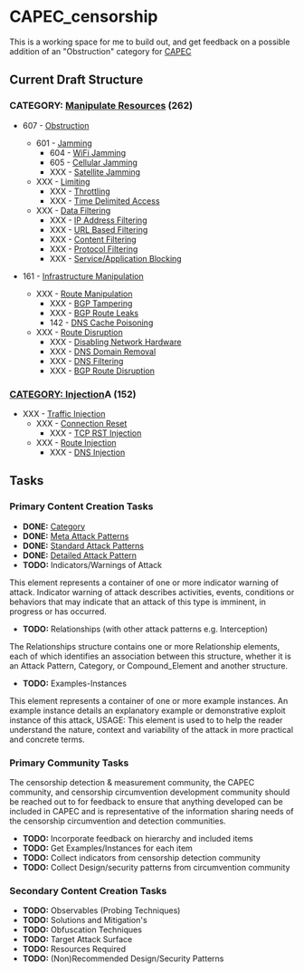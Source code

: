 # CAPEC_censorship

This is a working space for me to build out, and get feedback on a possible addition of an "Obstruction" category for [CAPEC](http://capec.mitre.org/index.html)

## Current Draft Structure

### CATEGORY: [Manipulate Resources](https://github.com/elationfoundation/CAPEC_censorship/blob/master/manipulate_resources.md) (262)
- 607 - [Obstruction](https://github.com/elationfoundation/CAPEC_censorship/blob/master/manipulate_resources.md#obstruction-601)
  - 601 - [Jamming](https://github.com/elationfoundation/CAPEC_censorship/blob/master/manipulate_resources.md#jamming-601)
    - 604 - [WiFi Jamming](https://github.com/elationfoundation/CAPEC_censorship/blob/master/manipulate_resources.md#wi-fi-jamming-604)
    - 605 - [Cellular Jamming](https://github.com/elationfoundation/CAPEC_censorship/blob/master/manipulate_resources.md#cellular-jamming-605)
    - XXX - [Satellite Jamming](https://github.com/elationfoundation/CAPEC_censorship/blob/master/manipulate_resources.md#satellite-jamming)
  - XXX - [Limiting](https://github.com/elationfoundation/CAPEC_censorship/blob/master/manipulate_resources.md#throttling)
    - XXX - [Throttling](https://github.com/elationfoundation/CAPEC_censorship/blob/master/manipulate_resources.md#throttling)
    - XXX - [Time Delimited Access](https://github.com/elationfoundation/CAPEC_censorship/blob/master/manipulate_resources.md#data-filtering)
  - XXX - [Data Filtering](https://github.com/elationfoundation/CAPEC_censorship/blob/master/manipulate_resources.md#data-filtering)
    - XXX - [IP Address Filtering](https://github.com/elationfoundation/CAPEC_censorship/blob/master/manipulate_resources.md#ip-address-filtering)
    - XXX - [URL Based Filtering](https://github.com/elationfoundation/CAPEC_censorship/blob/master/manipulate_resources.md#url-based-filtering)
    - XXX - [Content Filtering](https://github.com/elationfoundation/CAPEC_censorship/blob/master/manipulate_resources.md#protocol-filtering)
    - XXX - [Protocol Filtering](https://github.com/elationfoundation/CAPEC_censorship/blob/master/manipulate_resources.md#protocol-filtering)
    - XXX - [Service/Application Blocking](https://github.com/elationfoundation/CAPEC_censorship/blob/master/manipulate_resources.md#serviceapplication-blocking)

- 161 - [Infrastructure Manipulation](https://github.com/elationfoundation/CAPEC_censorship/blob/master/manipulate_resources.md#infrastructure-manipulation-161)
  - XXX - [Route Manipulation](https://github.com/elationfoundation/CAPEC_censorship/blob/master/manipulate_resources.md#route-manipulation)
    - XXX - [BGP Tampering](https://github.com/elationfoundation/CAPEC_censorship/blob/master/manipulate_resources.md#bgp-tampering)
    - XXX - [BGP Route Leaks](https://github.com/elationfoundation/CAPEC_censorship/blob/master/manipulate_resources.md#bgp-route-leaks)
    - 142 - [DNS Cache Poisoning](https://github.com/elationfoundation/CAPEC_censorship/blob/master/manipulate_resources.md#dns-cache-poisoning-142)
  - XXX - [Route Disruption](https://github.com/elationfoundation/CAPEC_censorship/blob/master/manipulate_resources.md#route-disruption)
    - XXX - [Disabling Network Hardware](https://github.com/elationfoundation/CAPEC_censorship/blob/master/manipulate_resources.md#disabling-network-hardware)
    - XXX - [DNS Domain Removal](https://github.com/elationfoundation/CAPEC_censorship/blob/master/manipulate_resources.md#dns-domain-removal)
    - XXX - [DNS Filtering](https://github.com/elationfoundation/CAPEC_censorship/blob/master/manipulate_resources.md#bgp-route-disruption)
    - XXX - [BGP Route Disruption](https://github.com/elationfoundation/CAPEC_censorship/blob/master/manipulate_resources.md#bgp-route-disruption)

### [CATEGORY: Injection](https://github.com/elationfoundation/CAPEC_censorship/blob/master/injection.md)A (152)
- XXX - [Traffic Injection](https://github.com/elationfoundation/CAPEC_censorship/blob/master/injection.md#traffic-injection)
  - XXX - [Connection Reset](https://github.com/elationfoundation/CAPEC_censorship/blob/master/injection.md#connection-reset)
    - XXX - [TCP RST Injection](https://github.com/elationfoundation/CAPEC_censorship/blob/master/injection.md#tcp-rst-injection)
  - XXX - [Route Injection](https://github.com/elationfoundation/CAPEC_censorship/blob/master/injection.md#route-injection)
    - XXX - [DNS Injection](https://github.com/elationfoundation/CAPEC_censorship/blob/master/injection.md#dns-injection)

## Tasks

### Primary Content Creation Tasks

* **DONE:** [Category](http://capec.mitre.org/about/glossary.html#Category)
* **DONE:** [Meta Attack Patterns](http://capec.mitre.org/about/glossary.html#Meta_Attack_Pattern)
* **DONE:** [Standard Attack Patterns](http://capec.mitre.org/about/glossary.html#Standard_Attack_Pattern)
* **DONE:** [Detailed Attack Pattern](http://capec.mitre.org/about/glossary.html#Detailed_Attack_Pattern)
* **TODO:** Indicators/Warnings of Attack

This element represents a container of one or more indicator warning of attack. Indicator warning of attack describes activities, events, conditions or behaviors that may indicate that an attack of this type is imminent, in progress or has occurred.

* **TODO:** Relationships (with other attack patterns e.g. Interception)

The Relationships structure contains one or more Relationship elements, each of which identifies an association between this structure, whether it is an Attack Pattern, Category, or Compound_Element and another structure.

* **TODO:** Examples-Instances

This element represents a container of one or more example instances. An example instance details an explanatory example or demonstrative exploit instance of this attack, USAGE: This element is used to to help the reader understand the nature, context and variability of the attack in more practical and concrete terms.

### Primary Community Tasks

The censorship detection & measurement community, the CAPEC community, and censorship circumvention development community should be reached out to for feedback to ensure that anything developed can be included in CAPEC and is representative of the information sharing needs of the censorship circumvention and detection communities.

* **TODO:** Incorporate feedback on hierarchy and included items
* **TODO:** Get Examples/Instances for each item
* **TODO:** Collect indicators from censorship detection community
* **TODO:** Collect Design/security patterns from circumvention community

### Secondary Content Creation Tasks

* **TODO:** Observables (Probing Techniques)
* **TODO:** Solutions and Mitigation's
* **TODO:** Obfuscation Techniques
* **TODO:** Target Attack Surface
* **TODO:** Resources Required
* **TODO:** (Non)Recommended Design/Security Patterns
